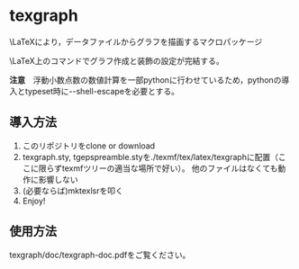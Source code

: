 # texgraph
\LaTeXにより，データファイルからグラフを描画するマクロパッケージ

\LaTeX上のコマンドでグラフ作成と装飾の設定が完結する。

**注意**　浮動小数点数の数値計算を一部pythonに行わせているため，pythonの導入とtypeset時に--shell-escapeを必要とする。

## 導入方法
1. このリポジトリをclone or download
2. texgraph.sty, tgepspreamble.styを./texmf/tex/latex/texgraphに配置（ここに限らずtexmfツリーの適当な場所で好い）。
他のファイルはなくても動作に影響しない
3. (必要ならば)mktexlsrを叩く
4. Enjoy!

## 使用方法
texgraph/doc/texgraph-doc.pdfをご覧ください。
